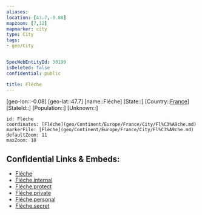 ```yaml
---
aliases: 
location: [47.7,-0.08]
mapzoom: [7,12] 
mapmarker: city 
type: City
tags:
- geo/City


SpocWebEntityId: 30199
isDeleted: false
confidential: public

title: Fléche
---
```

[geo-lon::-0.08]
[geo-lat::47.7]
[name::Fléche]
[State::]
[Country::[France](geo/Continent/Europe/France.md)]
[StateId::]
[Population::]
[Unknown::]


```leaflet
id: Fléche
coordinates: [Fléche](geo/Continent/Europe/France/City/Fl%C3%A9che.md)
markerFile: [Fléche](geo/Continent/Europe/France/City/Fl%C3%A9che.md)
defaultZoom: 11 
maxZoom: 18
```


## Confidential Links & Embeds: 
- [Fléche](../../../../../../_public/geo/Continent/Europe/France/City/Fl%C3%A9che.md) 
- [Fléche.internal](../../../../../../_internal/geo/Continent/Europe/France/City/Fl%C3%A9che.internal.md) 
- [Fléche.protect](../../../../../../_protect/geo/Continent/Europe/France/City/Fl%C3%A9che.protect.md) 
- [Fléche.private](../../../../../../_private/geo/Continent/Europe/France/City/Fl%C3%A9che.private.md) 
- [Fléche.personal](../../../../../../_personal/geo/Continent/Europe/France/City/Fl%C3%A9che.personal.md) 
- [Fléche.secret](../../../../../../_secret/geo/Continent/Europe/France/City/Fl%C3%A9che.secret.md) 
